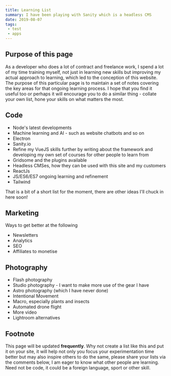 ```yaml
---
title: Learning List
summary: I have been playing with Sanity which is a headless CMS 
date: 2019-08-07
tags:
 - test
 - apps
---
```


## Purpose of this page

As a developer who does a lot of contract and freelance work, I spend a lot of my time training myself, not just in learning new skills but improving my actual approach to learning, which led to the conception of this website. The purpose of this particular page is to maintain a set of notes covering the key areas for that ongoing learning process. I hope that you find it useful too or perhaps it will encourage you to do a similar thing - collate your own list, hone your skills on what matters the most.

## Code

- Node's latest developments
- Machine learning and AI - such as website chatbots and so on
- Electron 
- Sanity.io
- Refine my VueJS skills further by writing about the framework and developing my own set of courses for other people to learn from
- Gridsome and the plugins available
- Headless CMSes, how they can be used with this site and my customers
- ReactJs
- JS/ES6/ES7 ongoing learning and refinement
- Tailwind

That is a bit of a short list for the moment, there are other ideas I'll chuck in here soon!

## Marketing

Ways to get better at the following

- Newsletters
- Analytics
- SEO
- Affiliates to monetise 

## Photography

- Flash photography
- Studio photography - I want to make more use of the gear I have
- Astro photography (which I have never done)
- Intentional Movement
- Macro, especially plants and insects
- Automated drone flight
- More video
- Lightroom alternatives

## Footnote

This page will be updated __frequently__. Why not create a list like this and put it on your site, it will help not only you focus your experimentation time better but may also inspire others to do the same, please share your lists via the comments below, I am eager to know what other people are learning. Need not be code, it could be a foreign language, sport or other skill.
